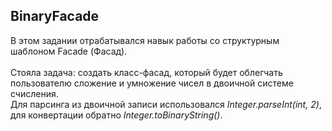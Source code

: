 ## BinaryFacade
В этом задании отрабатывался навык работы со структурным шаблоном Facade (Фасад). 
</br></br>
Стояла задача: создать класс-фасад, который будет облегчать пользователю сложение и умножение чисел в двоичной системе счисления.</br>
Для парсинга из двоичной записи использовался *Integer.parseInt(int, 2)*, для конвертации обратно *Integer.toBinaryString()*.
